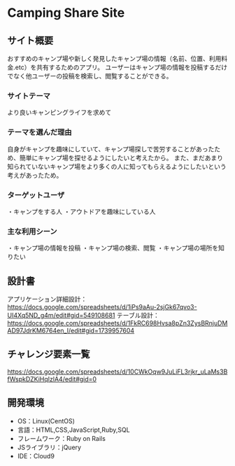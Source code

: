 # Camping Share Site

## サイト概要
おすすめのキャンプ場や新しく発見したキャンプ場の情報（名前、位置、利用料金.etc）を共有するためのアプリ。
ユーザーはキャンプ場の情報を投稿するだけでなく他ユーザーの投稿を検索し、閲覧することができる。

### サイトテーマ
より良いキャンピングライフを求めて

### テーマを選んだ理由
自身がキャンプを趣味にしていて、キャンプ場探しで苦労することがあったため、簡単にキャンプ場を探せるようにしたいと考えたから。
また、まだあまり知られていないキャンプ場をより多くの人に知ってもらえるようにしたいという考えがあったため。

### ターゲットユーザ
・キャンプをする人
・アウトドアを趣味にしている人

### 主な利用シーン
・キャンプ場の情報を投稿
・キャンプ場の検索、閲覧
・キャンプ場の場所を知りたい

## 設計書
アプリケーション詳細設計：https://docs.google.com/spreadsheets/d/1iPs9aAu-2sjGk67qvo3-UI4Xq5ND_g4m/edit#gid=549108681
テーブル設計：https://docs.google.com/spreadsheets/d/1FkRC698Hvsa8pZn3ZysBRnjuDMAD97JdrKM6764en_I/edit#gid=1739957604

## チャレンジ要素一覧
https://docs.google.com/spreadsheets/d/10CWkOqw9JuLiFL3rjkr_uLaMs3BfWspkDZKiHqIzlA4/edit#gid=0

## 開発環境
- OS：Linux(CentOS)
- 言語：HTML,CSS,JavaScript,Ruby,SQL
- フレームワーク：Ruby on Rails
- JSライブラリ：jQuery
- IDE：Cloud9

